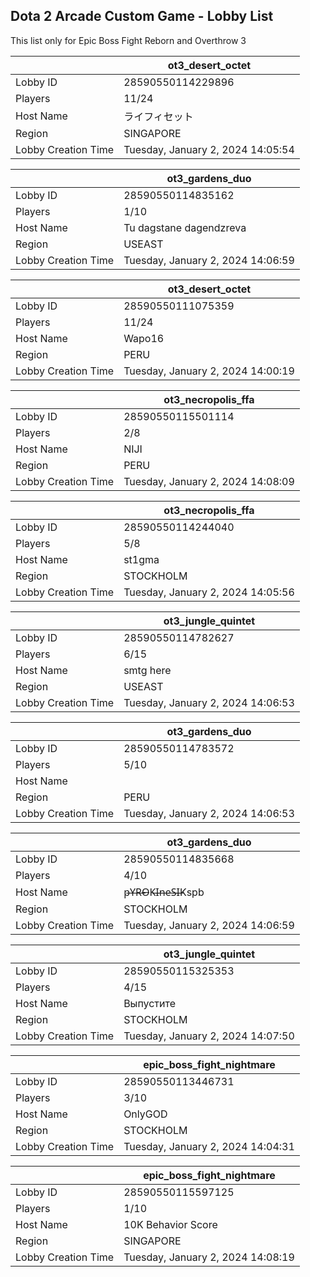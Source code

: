 ## Dota 2 Arcade Custom Game - Lobby List

This list only for Epic Boss Fight Reborn and Overthrow 3

|  | ot3_desert_octet |
| ------ | ------ |
| Lobby ID | 28590550114229896 |
| Players | 11/24 |
| Host Name | ライフィセット |
| Region | SINGAPORE |
| Lobby Creation Time | Tuesday, January 2, 2024 14:05:54 |


|  | ot3_gardens_duo |
| ------ | ------ |
| Lobby ID | 28590550114835162 |
| Players | 1/10 |
| Host Name | Tu dagstane dagendzreva |
| Region | USEAST |
| Lobby Creation Time | Tuesday, January 2, 2024 14:06:59 |


|  | ot3_desert_octet |
| ------ | ------ |
| Lobby ID | 28590550111075359 |
| Players | 11/24 |
| Host Name | Wapo16 |
| Region | PERU |
| Lobby Creation Time | Tuesday, January 2, 2024 14:00:19 |


|  | ot3_necropolis_ffa |
| ------ | ------ |
| Lobby ID | 28590550115501114 |
| Players | 2/8 |
| Host Name | NIJI |
| Region | PERU |
| Lobby Creation Time | Tuesday, January 2, 2024 14:08:09 |


|  | ot3_necropolis_ffa |
| ------ | ------ |
| Lobby ID | 28590550114244040 |
| Players | 5/8 |
| Host Name | st1gma |
| Region | STOCKHOLM |
| Lobby Creation Time | Tuesday, January 2, 2024 14:05:56 |


|  | ot3_jungle_quintet |
| ------ | ------ |
| Lobby ID | 28590550114782627 |
| Players | 6/15 |
| Host Name | smtg here |
| Region | USEAST |
| Lobby Creation Time | Tuesday, January 2, 2024 14:06:53 |


|  | ot3_gardens_duo |
| ------ | ------ |
| Lobby ID | 28590550114783572 |
| Players | 5/10 |
| Host Name | |RHE. Jumper| |
| Region | PERU |
| Lobby Creation Time | Tuesday, January 2, 2024 14:06:53 |


|  | ot3_gardens_duo |
| ------ | ------ |
| Lobby ID | 28590550114835668 |
| Players | 4/10 |
| Host Name | p̶Y̶R̶O̶K̶I̶n̶e̶S̶I̶Kspb |
| Region | STOCKHOLM |
| Lobby Creation Time | Tuesday, January 2, 2024 14:06:59 |


|  | ot3_jungle_quintet |
| ------ | ------ |
| Lobby ID | 28590550115325353 |
| Players | 4/15 |
| Host Name | Выпустите |
| Region | STOCKHOLM |
| Lobby Creation Time | Tuesday, January 2, 2024 14:07:50 |


|  | epic_boss_fight_nightmare |
| ------ | ------ |
| Lobby ID | 28590550113446731 |
| Players | 3/10 |
| Host Name | OnlyGOD |
| Region | STOCKHOLM |
| Lobby Creation Time | Tuesday, January 2, 2024 14:04:31 |


|  | epic_boss_fight_nightmare |
| ------ | ------ |
| Lobby ID | 28590550115597125 |
| Players | 1/10 |
| Host Name | 10K Behavior Score |
| Region | SINGAPORE |
| Lobby Creation Time | Tuesday, January 2, 2024 14:08:19 |



